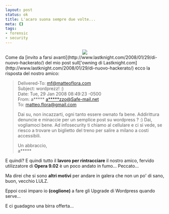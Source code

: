 ```yaml
--- 
layout: post
status: ok
title: L'acaro suona sempre due volte...
meta: {}
tags: 
- forensic
- security
---
```

<center>
<img src="/download/acarus.jpg">
</center>
Come da [invito a farsi avanti](http://www.lastknight.com/2008/01/29/di-nuovo-hackerato/) del mio post sull['owning di Lastknight.com](http://www.lastknight.com/2008/01/29/di-nuovo-hackerato/) ecco la risposta del nostro amico:  
                                                                                                                                                                                                                                                                 
> Delivered-To: mf@matteoflora.com  
> Subject: wordprezz! :)  
> Date: Tue, 29 Jan 2008 08:49:23 -0500  
> From: a***** <a*****zzo@Safe-mail.net>  
> To: matteo.flora@gmail.com  
>  
> Dai su, non incazzarti, ogni tanto essere ownato fa bene. Addirittura denuncie e minaccie per un semplice post su wordpress ? :) Dai, vogliamoci bene. Ad infosecurity ti chiamo al cellulare e ci si vede, se riesco a trovare un biglietto del treno per salire a milano a costi accessibili.  
>  
> Un abbraccio,  
> a*****  
  
E quindi? E quindi tutto il **lavoro per rintracciare** il nostro amico, fervido utilizzatore di **Opera 9.02** è un poco andato in fumo... Peccato...  
  
Ma direi che si sono **altri motivi** per andare in galera che non un po' di sano, buon, vecchio LULZ.  
  
Eppoi così imparo io **(coglione)** a fare gli Upgrade di Wordpress quando serve...  
  
E ci guadagno una birra offerta... 
